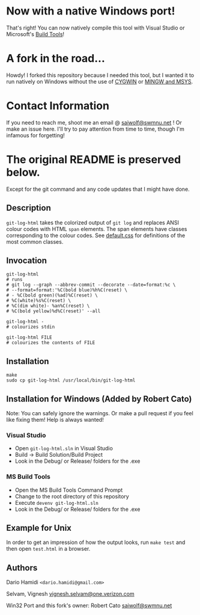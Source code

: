 # Now with a native Windows port!
That's right! You can now natively compile this tool with Visual Studio or Microsoft's [Build Tools](https://www.visualstudio.com/downloads/#build-tools-for-visual-studio-2017)!

# A fork in the road...
Howdy! I forked this repository because I needed this tool, but I wanted it to run natively on Windows without the use of [CYGWIN](https://www.cygwin.com/) or [MINGW and MSYS](http://www.mingw.org/).

# Contact Information
If you need to reach me, shoot me an email @ saiwolf@swmnu.net ! Or make an issue here. I'll try to pay attention from time to time, though I'm infamous for forgetting!

# The original README is preserved below.
Except for the git command and any code updates that I might have done.

## Description

`git-log-html` takes the colorized output of `git log` and replaces ANSI
colour codes with HTML `span` elements.  The span elements have classes
corresponding to the colour codes.  See [default.css](./default.css) for
definitions of the most common classes.

## Invocation

    git-log-html
    # runs
    # git log --graph --abbrev-commit --decorate --date=format:%c \
    # --format=format:'%C(bold blue)%h%C(reset) \
    # - %C(bold green)(%ad)%C(reset) \
    # %C(white)%s%C(reset) \
    # %C(dim white)- %an%C(reset) \
    # %C(bold yellow)%d%C(reset)' --all

    git-log-html -
    # colourizes stdin

    git-log-html FILE
    # colourizes the contents of FILE

## Installation

    make
    sudo cp git-log-html /usr/local/bin/git-log-html
## Installation for Windows (Added by Robert Cato)
Note: You can safely ignore the warnings. Or make a pull request if you feel like fixing them!
Help is always wanted!
### Visual Studio
* Open `git-log-html.sln` in Visual Studio
* Build -> Build Solution/Build Project
* Look in the Debug/ or Release/ folders for the .exe
### MS Build Tools
* Open the MS Build Tools Command Prompt
* Change to the root directory of this repository
* Execute `devenv git-log-html.sln`
* Look in the Debug/ or Release/ folders for the .exe

## Example for Unix

In order to get an impression of how the output looks, run `make test`
and then open `test.html` in a browser.

## Authors

Dario Hamidi `<dario.hamidi@gmail.com>`

Selvam, Vignesh <vignesh.selvam@one.verizon.com>

Win32 Port and this fork's owner: Robert Cato <saiwolf@swmnu.net>